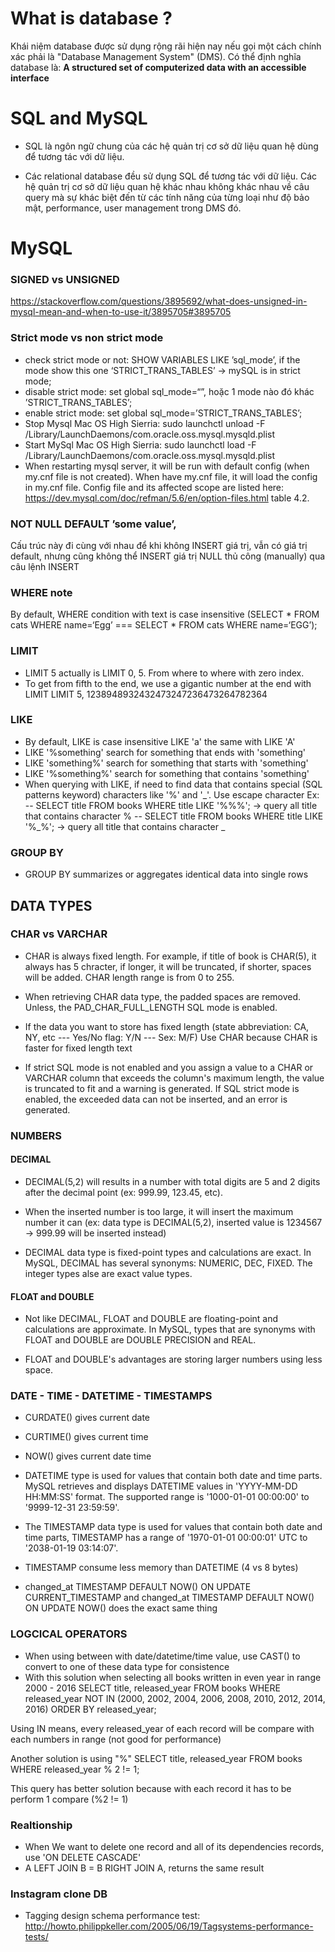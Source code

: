 # What is database ?

Khái niệm database được sử dụng rộng rãi hiện nay nếu gọi một cách chính xác phải là "Database Management System" (DMS). Có thể định nghĩa database là: <b>A structured set of computerized data with an accessible interface</b>

# SQL and MySQL

- SQL là ngôn ngữ chung của các hệ quản trị cơ sở dữ liệu quan hệ dùng để tương tác với dữ liệu.

- Các relational database đều sử dụng SQL để tương tác với dữ liệu.
Các hệ quản trị cơ sở dữ liệu quan hệ khác nhau không khác nhau về câu query mà sự khác biệt đến từ các tính năng của từng loại như độ bảo mật, performance, user management trong DMS đó.

# MySQL

### SIGNED vs UNSIGNED 

https://stackoverflow.com/questions/3895692/what-does-unsigned-in-mysql-mean-and-when-to-use-it/3895705#3895705
### Strict mode vs non strict mode
- check strict mode or not: SHOW VARIABLES LIKE ’sql_mode’, if the mode show this one ‘STRICT_TRANS_TABLES’ -> mySQL is in strict mode;
- disable strict mode: set global sql_mode=“”, hoặc 1 mode nào đó khác ’STRICT_TRANS_TABLES’;
- enable strict mode: set global sql_mode=’STRICT_TRANS_TABLES’;
- Stop Mysql Mac OS High Sierria: sudo launchctl unload -F /Library/LaunchDaemons/com.oracle.oss.mysql.mysqld.plist
- Start MySql Mac OS High Sierria: sudo launchctl load -F /Library/LaunchDaemons/com.oracle.oss.mysql.mysqld.plist
- When restarting mysql server, it will be run with default config (when my.cnf file is not created). When have my.cnf file, it will load the config in my.cnf file. Config file and its affected scope are listed here: https://dev.mysql.com/doc/refman/5.6/en/option-files.html table 4.2.

### NOT NULL DEFAULT ’some value’,
Cấu trúc này đi cùng với nhau để khi không INSERT giá trị, vẫn có giá trị default, nhưng cũng không thể INSERT giá trị NULL thủ công (manually) qua câu lệnh INSERT

### WHERE note
By default, WHERE condition with text is case insensitive (SELECT * FROM cats WHERE name=‘Egg’ === SELECT * FROM cats WHERE name=‘EGG’);

### LIMIT
- LIMIT 5  actually is LIMIT 0, 5. From where to where with zero index.
- To get from fifth to the end, we use a gigantic number at the end with LIMIT
    LIMIT 5, 1238948932432473247236473264782364

### LIKE
- By default, LIKE is case insensitive LIKE 'a' the same with LIKE 'A'
- LIKE '%something' search for something that ends with 'something'
- LIKE 'something%' search for something that starts with 'something'
- LIKE '%something%' search for something that contains 'something'
- When querying with LIKE, if need to find data that contains special (SQL patterns keyword) characters like '%' and '_'. Use escape character
    Ex: 
    -- SELECT title FROM books WHERE title LIKE '%\%%'; -> query all title that contains character %
    -- SELECT title FROM books WHERE title LIKE '%\_%'; -> query all title that contains character _

### GROUP BY

- GROUP BY summarizes or aggregates identical data into single rows

## DATA TYPES

### CHAR vs VARCHAR
- CHAR is always fixed length. For example, if title of book is CHAR(5), it always has 5 chracter, if longer, it will be truncated, if shorter, spaces will be added. CHAR length range is from 0 to 255.

- When retrieving CHAR data type, the padded spaces are removed. Unless, the PAD_CHAR_FULL_LENGTH SQL mode is enabled.

- If the data you want to store has fixed length (state abbreviation: CA, NY, etc --- Yes/No flag: Y/N --- Sex: M/F) Use CHAR because CHAR is faster for fixed length text

- If strict SQL mode is not enabled and you assign a value to a CHAR or VARCHAR column that exceeds the column's maximum length, the value is truncated to fit and a warning is generated. If SQL strict mode is enabled, the exceeded data can not be inserted, and an error is generated.

### NUMBERS
#### DECIMAL
- DECIMAL(5,2) will results in a number with total digits are 5 and 2 digits after the decimal point (ex: 999.99, 123.45, etc).
- When the inserted number is too large, it will insert the maximum number it can (ex: data type is DECIMAL(5,2), inserted value is 1234567 -> 999.99 will be inserted instead)

- DECIMAL data type is fixed-point types and calculations are exact. In MySQL, DECIMAL has several synonyms: NUMERIC, DEC, FIXED. The integer types alse are exact value types.

#### FLOAT and DOUBLE
- Not like DECIMAL, FLOAT and DOUBLE are floating-point and calculations are approximate. In MySQL, types that are synonyms with FLOAT and DOUBLE are DOUBLE PRECISION and REAL.

- FLOAT and DOUBLE's advantages are storing larger numbers using less space.

### DATE - TIME - DATETIME - TIMESTAMPS
- CURDATE() gives current date
- CURTIME() gives current time
- NOW() gives current date time
- DATETIME type is used for values that contain both date and time parts. MySQL retrieves and displays DATETIME values in 'YYYY-MM-DD HH:MM:SS' format. The supported range is '1000-01-01 00:00:00' to '9999-12-31 23:59:59'.
- The TIMESTAMP data type is used for values that contain both date and time parts, TIMESTAMP has a range of '1970-01-01 00:00:01' UTC to '2038-01-19 03:14:07'.

- TIMESTAMP consume less memory than DATETIME (4 vs 8 bytes)
- changed_at TIMESTAMP DEFAULT NOW() ON UPDATE CURRENT_TIMESTAMP and changed_at TIMESTAMP DEFAULT NOW() ON UPDATE NOW() does the exact same thing

### LOGCICAL OPERATORS
- When using between with date/datetime/time value, use CAST() to convert to one of these data type for consistence
- With this solution when selecting all books written in even year in range 2000 - 2016
SELECT title, released_year FROM books
WHERE released_year NOT IN (2000, 2002, 2004, 2006, 2008, 2010, 2012, 2014, 2016)
ORDER BY released_year;

Using IN means, every released_year of each record will be compare with each numbers in range (not good for performance)

Another solution is using "%"
SELECT title, released_year FROM books
WHERE released_year % 2 != 1;

This query has better solution because with each record it has to be perform 1 compare (%2 != 1)

### Realtionship
- When We want to delete one record and all of its dependencies records, use 'ON DELETE CASCADE'
- A LEFT JOIN B = B RIGHT JOIN A, returns the same result

### Instagram clone DB
- Tagging design schema performance test:
http://howto.philippkeller.com/2005/06/19/Tagsystems-performance-tests/




